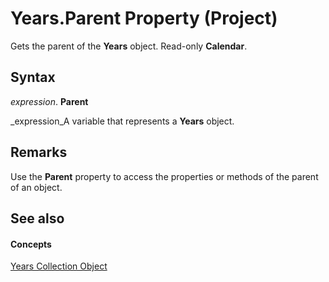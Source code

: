 
# Years.Parent Property (Project)

Gets the parent of the  **Years** object. Read-only **Calendar**.


## Syntax

 _expression_. **Parent**

 _expression_A variable that represents a  **Years** object.


## Remarks

Use the  **Parent** property to access the properties or methods of the parent of an object.


## See also


#### Concepts


 [Years Collection Object](3aa139cf-2fc2-7039-5659-8e2d833b5a4f.md)

